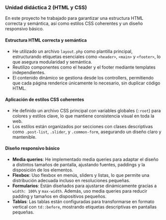 ### Unidad didáctica 2 (HTML y CSS)

En este proyecto he trabajado para garantizar una estructura HTML correcta y semántica, así como estilos CSS coherentes y un diseño responsivo básico.

#### Estructura HTML correcta y semántica

- He utilizado un archivo `layout.php` como plantilla principal, estructurando etiquetas esenciales como `<header>`, `<main>` y `<footer>`, lo que asegura modularidad y semántica.
- Reutilizo componentes como el header y el footer mediante templates independientes.
- El contenido dinámico se gestiona desde los controllers, permitiendo que cada página renderice únicamente lo necesario, sin duplicar código HTML.

#### Aplicación de estilos CSS coherentes

- He definido un archivo CSS principal con variables globales (`:root`) para colores y estilos clave, lo que mantiene consistencia visual en toda la web.
- Los estilos están organizados por secciones con clases descriptivas como `.post-list`, `.slider`, y `.common-form`, asegurando un diseño claro y mantenible.

#### Diseño responsivo básico

- **Media queries**: He implementado media queries para adaptar el diseño a distintos tamaños de pantalla, ajustando fuentes, paddings y la disposición de los elementos.
- **Flexbox**: Uso flexbox en menús, sliders y listas, lo que permite una distribución adecuada incluso en resoluciones pequeñas.
- **Formularios**: Están diseñados para ajustarse dinámicamente gracias a `width: 100%` y `max-width`. Además, uso media queries para reducir padding y tamaños en dispositivos pequeños.
- **Tablas**: Las tablas están configuradas para transformarse en formato vertical con `td::before`, mostrando etiquetas descriptivas en pantallas pequeñas.